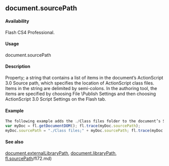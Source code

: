 ## document.sourcePath

#### Availability

Flash CS4 Professional.

#### Usage

document.sourcePath

#### Description

Property; a string that contains a list of items in the document’s ActionScript 3.0 Source path, which specifies the location of ActionScript class files. Items in the string are delimited by semi-colons. In the authoring tool, the items are specified by choosing File \Publish Settings and then choosing ActionScript 3.0 Script Settings on the Flash tab.

#### Example

```javascript
The following example adds the ./Class files folder to the document’s Source path:
var myDoc = fl.getDocumentDOM(); fl.trace(myDoc.sourcePath);
myDoc.sourcePath = "./Class files;" + myDoc.sourcePath; fl.trace(myDoc.sourcePath);

```
#### See also

[document.externalLibraryPath](#!AdobeDocs/developers-animatesdk-docs/test/Document_object/docume69.md), [document.libraryPath](#!AdobeDocs/developers-animatesdk-docs/test/Document_object/docume99.md), [fl.sourcePath](#!AdobeDocs/developers-animatesdk-docs/test/flash_object_(fl)/fl72.md)/fl72.md)
